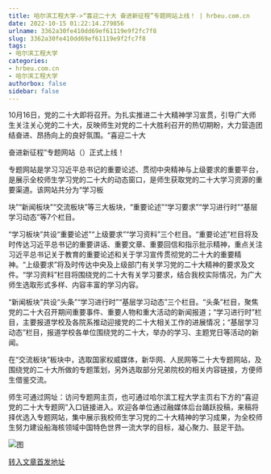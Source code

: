 ```yaml
---
title: 哈尔滨工程大学->“喜迎二十大 奋进新征程”专题网站上线！ | hrbeu.com.cn
date: 2022-10-15 01:22:14.279856
urlname: 3362a30fe410dd69ef61119e9f2fc7f8
slug: 3362a30fe410dd69ef61119e9f2fc7f8
tags: 
- 哈尔滨工程大学
categories:
- hrbeu.com.cn
- 哈尔滨工程大学
authorbox: false
sidebar: false
---
```

10月16日，党的二十大即将召开。为扎实推进二十大精神学习宣贯，引导广大师生关注关心党的二十大，反映师生对党的二十大胜利召开的热切期盼，大力营造团结奋进、昂扬向上的良好氛围。“喜迎二十大

奋进新征程”专题网站（）正式上线！

专题网站是学习习近平总书记的重要论述、贯彻中央精神与上级要求的重要平台，是展示全校师生学习党的二十大的动态窗口，是师生获取党的二十大学习资源的重要渠道。该网站共分为“学习板
<!--more-->
块”“新闻板块”“交流板块”等三大板块，“重要论述”“学习要求”“学习进行时”“基层学习动态”等7个栏目。

“学习板块”共设“重要论述”“上级要求”“学习资料”三个栏目。“重要论述”栏目将及时传达习近平总书记的重要讲话、重要文章、重要回信和指示批示精神，重点关注习近平总书记关于教育的重要论述和关于学习宣传贯彻党的二十大的重要精神。“上级要求”将及时传达中央及上级部门有关学习党的二十大精神的要求及文件。“学习资料”栏目将围绕党的二十大有关学习要求，结合我校实际情况，为广大师生选取形式多样、内容丰富的学习内容。

“新闻板块”共设“头条”“学习进行时”“基层学习动态”三个栏目。“头条”栏目，聚焦党的二十大召开期间重要事件、重要人物和重大活动的新闻报道；“学习进行时”栏目，主要报道学校及各院系推动迎接党的二十大相关工作的进展情况；“基层学习动态”栏目，报道学校各单位围绕党的二十大，举办的学习、主题党日等活动的新闻。

在“交流板块”板块中，选取国家权威媒体，新华网、人民网等二十大专题网站，及围绕党的二十大所做的专题策划，另外选取部分兄弟院校的相关内容链接，方便师生借鉴交流。

师生可通过网址：访问专题网主页，也可通过哈尔滨工程大学主页右下方的“喜迎党的二十大专题网”入口链接进入。欢迎各单位通过融媒体后台踊跃投稿，来稿将择优选入专题网站，集中展示我校师生学习党的二十大精神的学习成果，为全校师生努力建设船海核领域中国特色世界一流大学的目标，凝心聚力、鼓足干劲。

![图](http://gongxue.cn/__local/A/22/D9/66BE5C5025536470DB4AFFEEE26_38AC5AE6_11C93.jpg)

[转入文章首发地址](http://gongxue.cn/info/1141/73221.htm)